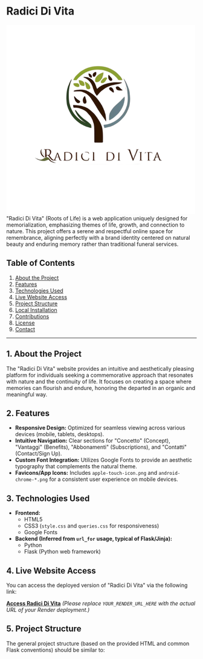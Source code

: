 # Radici Di Vita

![Radici Di Vita Logo](static/Logo.png) "Radici Di Vita" (Roots of Life) is a web application uniquely designed for memorialization, emphasizing themes of life, growth, and connection to nature. This project offers a serene and respectful online space for remembrance, aligning perfectly with a brand identity centered on natural beauty and enduring memory rather than traditional funeral services.

## Table of Contents

1.  [About the Project](#1-about-the-project)
2.  [Features](#2-features)
3.  [Technologies Used](#3-technologies-used)
4.  [Live Website Access](#4-live-website-access)
5.  [Project Structure](#5-project-structure)
6.  [Local Installation](#6-local-installation)
7.  [Contributions](#7-contributions)
8.  [License](#8-license)
9.  [Contact](#9-contact)

---

## 1. About the Project

The "Radici Di Vita" website provides an intuitive and aesthetically pleasing platform for individuals seeking a commemorative approach that resonates with nature and the continuity of life. It focuses on creating a space where memories can flourish and endure, honoring the departed in an organic and meaningful way.

## 2. Features

* **Responsive Design:** Optimized for seamless viewing across various devices (mobile, tablets, desktops).
* **Intuitive Navigation:** Clear sections for "Concetto" (Concept), "Vantaggi" (Benefits), "Abbonamenti" (Subscriptions), and "Contatti" (Contact/Sign Up).
* **Custom Font Integration:** Utilizes Google Fonts to provide an aesthetic typography that complements the natural theme.
* **Favicons/App Icons:** Includes `apple-touch-icon.png` and `android-chrome-*.png` for a consistent user experience on mobile devices.

## 3. Technologies Used

* **Frontend:**
    * HTML5
    * CSS3 (`style.css` and `queries.css` for responsiveness)
    * Google Fonts
* **Backend (Inferred from `url_for` usage, typical of Flask/Jinja):**
    * Python
    * Flask (Python web framework)

## 4. Live Website Access

You can access the deployed version of "Radici Di Vita" via the following link:

[**Access Radici Di Vita**](YOUR_RENDER_URL_HERE)
*(Please replace `YOUR_RENDER_URL_HERE` with the actual URL of your Render deployment.)*

## 5. Project Structure

The general project structure (based on the provided HTML and common Flask conventions) should be similar to:
